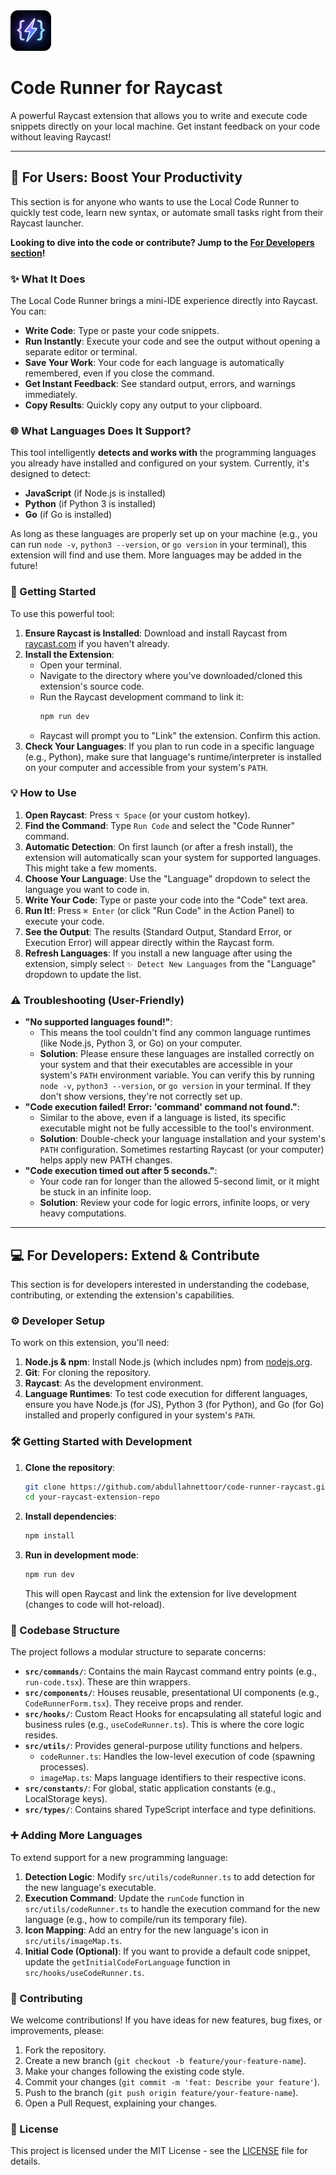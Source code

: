 <img src="./assets/extension-logo.png" alt="drawing" width="65"/> 

# Code Runner for Raycast


A powerful Raycast extension that allows you to write and execute code snippets directly on your local machine. Get instant feedback on your code without leaving Raycast\!

---

## 🎯 For Users: Boost Your Productivity

This section is for anyone who wants to use the Local Code Runner to quickly test code, learn new syntax, or automate small tasks right from their Raycast launcher.

**Looking to dive into the code or contribute? Jump to the [For Developers section](#💻-for-developers:-extend-&-contribute)\!**

### ✨ What It Does

The Local Code Runner brings a mini-IDE experience directly into Raycast. You can:

- **Write Code**: Type or paste your code snippets.
- **Run Instantly**: Execute your code and see the output without opening a separate editor or terminal.
- **Save Your Work**: Your code for each language is automatically remembered, even if you close the command.
- **Get Instant Feedback**: See standard output, errors, and warnings immediately.
- **Copy Results**: Quickly copy any output to your clipboard.

### 🌐 What Languages Does It Support?

This tool intelligently **detects and works with** the programming languages you already have installed and configured on your system. Currently, it's designed to detect:

- **JavaScript** (if Node.js is installed)
- **Python** (if Python 3 is installed)
- **Go** (if Go is installed)

As long as these languages are properly set up on your machine (e.g., you can run `node -v`, `python3 --version`, or `go version` in your terminal), this extension will find and use them. More languages may be added in the future\!

### 🚀 Getting Started

To use this powerful tool:

1.  **Ensure Raycast is Installed**: Download and install Raycast from [raycast.com](https://www.raycast.com/) if you haven't already.
2.  **Install the Extension**:
    - Open your terminal.
    - Navigate to the directory where you've downloaded/cloned this extension's source code.
    - Run the Raycast development command to link it:
      ```bash
      npm run dev
      ```
    - Raycast will prompt you to "Link" the extension. Confirm this action.
3.  **Check Your Languages**: If you plan to run code in a specific language (e.g., Python), make sure that language's runtime/interpreter is installed on your computer and accessible from your system's `PATH`.

### 💡 How to Use

1.  **Open Raycast**: Press `⌥ Space` (or your custom hotkey).
2.  **Find the Command**: Type `Run Code` and select the "Code Runner" command.
3.  **Automatic Detection**: On first launch (or after a fresh install), the extension will automatically scan your system for supported languages. This might take a few moments.
4.  **Choose Your Language**: Use the "Language" dropdown to select the language you want to code in.
5.  **Write Your Code**: Type or paste your code into the "Code" text area.
6.  **Run It\!**: Press `⌘ Enter` (or click "Run Code" in the Action Panel) to execute your code.
7.  **See the Output**: The results (Standard Output, Standard Error, or Execution Error) will appear directly within the Raycast form.
8.  **Refresh Languages**: If you install a new language after using the extension, simply select `✨ Detect New Languages` from the "Language" dropdown to update the list.

### ⚠️ Troubleshooting (User-Friendly)

- **"No supported languages found\!"**:
  - This means the tool couldn't find any common language runtimes (like Node.js, Python 3, or Go) on your computer.
  - **Solution**: Please ensure these languages are installed correctly on your system and that their executables are accessible in your system's `PATH` environment variable. You can verify this by running `node -v`, `python3 --version`, or `go version` in your terminal. If they don't show versions, they're not correctly set up.
- **"Code execution failed\! Error: 'command' command not found."**:
  - Similar to the above, even if a language is listed, its specific executable might not be fully accessible to the tool's environment.
  - **Solution**: Double-check your language installation and your system's `PATH` configuration. Sometimes restarting Raycast (or your computer) helps apply new PATH changes.
- **"Code execution timed out after 5 seconds."**:
  - Your code ran for longer than the allowed 5-second limit, or it might be stuck in an infinite loop.
  - **Solution**: Review your code for logic errors, infinite loops, or very heavy computations.

---

## 💻 For Developers: Extend & Contribute

This section is for developers interested in understanding the codebase, contributing, or extending the extension's capabilities.

### ⚙️ Developer Setup

To work on this extension, you'll need:

1.  **Node.js & npm**: Install Node.js (which includes npm) from [nodejs.org](https://nodejs.org/).
2.  **Git**: For cloning the repository.
3.  **Raycast**: As the development environment.
4.  **Language Runtimes**: To test code execution for different languages, ensure you have Node.js (for JS), Python 3 (for Python), and Go (for Go) installed and properly configured in your system's `PATH`.

### 🛠️ Getting Started with Development

1.  **Clone the repository**:

    ```bash
    git clone https://github.com/abdullahnettoor/code-runner-raycast.git
    cd your-raycast-extension-repo
    ```

2.  **Install dependencies**:

    ```bash
    npm install
    ```

3.  **Run in development mode**:

    ```bash
    npm run dev
    ```

    This will open Raycast and link the extension for live development (changes to code will hot-reload).

### 📂 Codebase Structure

The project follows a modular structure to separate concerns:

- **`src/commands/`**: Contains the main Raycast command entry points (e.g., `run-code.tsx`). These are thin wrappers.
- **`src/components/`**: Houses reusable, presentational UI components (e.g., `CodeRunnerForm.tsx`). They receive props and render.
- **`src/hooks/`**: Custom React Hooks for encapsulating all stateful logic and business rules (e.g., `useCodeRunner.ts`). This is where the core logic resides.
- **`src/utils/`**: Provides general-purpose utility functions and helpers.
  - `codeRunner.ts`: Handles the low-level execution of code (spawning processes).
  - `imageMap.ts`: Maps language identifiers to their respective icons.
- **`src/constants/`**: For global, static application constants (e.g., LocalStorage keys).
- **`src/types/`**: Contains shared TypeScript interface and type definitions.

### ➕ Adding More Languages

To extend support for a new programming language:

1.  **Detection Logic**: Modify `src/utils/codeRunner.ts` to add detection for the new language's executable.
2.  **Execution Command**: Update the `runCode` function in `src/utils/codeRunner.ts` to handle the execution command for the new language (e.g., how to compile/run its temporary file).
3.  **Icon Mapping**: Add an entry for the new language's icon in `src/utils/imageMap.ts`.
4.  **Initial Code (Optional)**: If you want to provide a default code snippet, update the `getInitialCodeForLanguage` function in `src/hooks/useCodeRunner.ts`.

### 🤝 Contributing

We welcome contributions\! If you have ideas for new features, bug fixes, or improvements, please:

1.  Fork the repository.
2.  Create a new branch (`git checkout -b feature/your-feature-name`).
3.  Make your changes following the existing code style.
4.  Commit your changes (`git commit -m 'feat: Describe your feature'`).
5.  Push to the branch (`git push origin feature/your-feature-name`).
6.  Open a Pull Request, explaining your changes.

### 📄 License

This project is licensed under the MIT License - see the [LICENSE](LICENSE) file for details.
